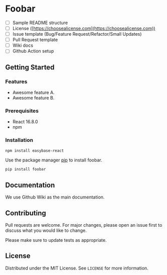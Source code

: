# Foobar

- [ ] Sample README structure
- [ ] License ([https://choosealicense.com](https://choosealicense.com))
- [ ] Issue template (Bug/Feature Request/Refactor/Small Updates)
- [ ] Pull Request template
- [ ] Wiki docs
- [ ] Github Action setup

## Getting Started

### Features
- Awesome feature A.
- Awesome feature B.
### Prerequisites

* React 16.8.0
* npm

### Installation

```sh
npm install easybase-react
```

Use the package manager [pip](https://pip.pypa.io/en/stable/) to install foobar.

```bash
pip install foobar

```


## Documentation

We use Github Wiki as the main documentation.

## Contributing
Pull requests are welcome. For major changes, please open an issue first to discuss what you would like to change.

Please make sure to update tests as appropriate.

## License

Distributed under the MIT License. See `LICENSE` for more information.